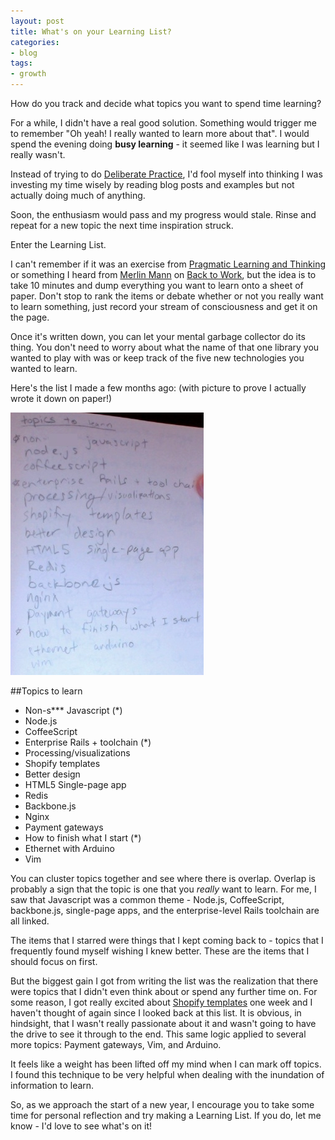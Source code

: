 ```yaml
---
layout: post
title: What's on your Learning List?
categories:
- blog
tags:
- growth
---
```


How do you track and decide what topics you want to spend time learning?

For a while, I didn't have a real good solution. Something would trigger me to remember 
"Oh yeah! I really wanted to learn more about that". I would spend the evening doing 
**busy learning** - it seemed like I was learning but I really wasn't. 

Instead of trying to do [Deliberate Practice][dp], I'd fool myself into thinking I was investing 
my time wisely by reading blog posts and examples but not actually doing much of anything.

[dp]: http://en.wikipedia.org/wiki/Practice_(learning_method)#Deliberate_practice

Soon, the enthusiasm would pass and my progress would stale. Rinse and repeat for a new topic the
next time inspiration struck.

Enter the Learning List.

I can't remember if it was an exercise from [Pragmatic Learning and Thinking][plt] or something 
I heard from [Merlin Mann][mm] on [Back to Work][b2w], but the idea is to take 10 minutes and dump
everything you want to learn onto a sheet of paper. Don't stop to rank the items or debate whether 
or not you really want to learn something, just record your stream of consciousness and get it on 
the page.

[plt]: http://pragprog.com/book/ahptl/pragmatic-thinking-and-learning
[mm]: http://www.merlinmann.com/
[b2w]: http://5by5.tv/b2w

Once it's written down, you can let your mental garbage collector do its thing. You don't need
to worry about what the name of that one library you wanted to play with was or keep track of the
five new technologies you wanted to learn.

Here's the list I made a few months ago: (with picture to prove I actually wrote it down on paper!)

![](/static/learning-list.jpg)

##Topics to learn
* Non-s*** Javascript (\*)
* Node.js
* CoffeeScript
* Enterprise Rails + toolchain (\*)
* Processing/visualizations
* Shopify templates
* Better design
* HTML5 Single-page app
* Redis
* Backbone.js
* Nginx
* Payment gateways
* How to finish what I start (\*)
* Ethernet with Arduino
* Vim

You can cluster topics together and see where there is overlap. Overlap is probably
a sign that the topic is one that you *really* want to learn. For me, I saw that Javascript was
a common theme - Node.js, CoffeeScript, backbone.js, single-page apps, and the enterprise-level
Rails toolchain are all linked.

The items that I starred were things that I kept coming back to - topics that I frequently found
myself wishing I knew better. These are the items that I should focus on first.

But the biggest gain I got from writing the list was the realization that there were topics that I 
didn't even think about or spend any further time on. For some reason, I got really excited about 
[Shopify templates][st] one week and I haven't thought of again since I looked back at this list. It 
is obvious, in hindsight, that I wasn't really passionate about it and wasn't going to have the 
drive to see it through to the end. This same logic applied to several more topics: Payment 
gateways, Vim, and Arduino.

[st]: http://themes.shopify.com/

It feels like a weight has been lifted off my mind when I can mark off topics. I found
this technique to be very helpful when dealing with the inundation of information to learn.

So, as we approach the start of a new year, I encourage you to take some time for personal reflection
and try making a Learning List. If you do, let me know - I'd love to see what's on it!
